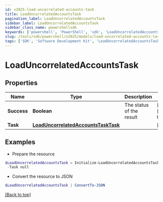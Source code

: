 ```yaml
---
id: v2025-load-uncorrelated-accounts-task
title: LoadUncorrelatedAccountsTask
pagination_label: LoadUncorrelatedAccountsTask
sidebar_label: LoadUncorrelatedAccountsTask
sidebar_class_name: powershellsdk
keywords: ['powershell', 'PowerShell', 'sdk', 'LoadUncorrelatedAccountsTask', 'V2025LoadUncorrelatedAccountsTask'] 
slug: /tools/sdk/powershell/v2025/models/load-uncorrelated-accounts-task
tags: ['SDK', 'Software Development Kit', 'LoadUncorrelatedAccountsTask', 'V2025LoadUncorrelatedAccountsTask']
---
```



# LoadUncorrelatedAccountsTask

## Properties

Name | Type | Description | Notes
------------ | ------------- | ------------- | -------------
**Success** | **Boolean** | The status of the result | [optional] [default to $true]
**Task** | [**LoadUncorrelatedAccountsTaskTask**](load-uncorrelated-accounts-task-task) |  | [optional] 

## Examples

- Prepare the resource
```powershell
$LoadUncorrelatedAccountsTask = Initialize-LoadUncorrelatedAccountsTask  -Success true `
 -Task null
```

- Convert the resource to JSON
```powershell
$LoadUncorrelatedAccountsTask | ConvertTo-JSON
```


[[Back to top]](#) 

